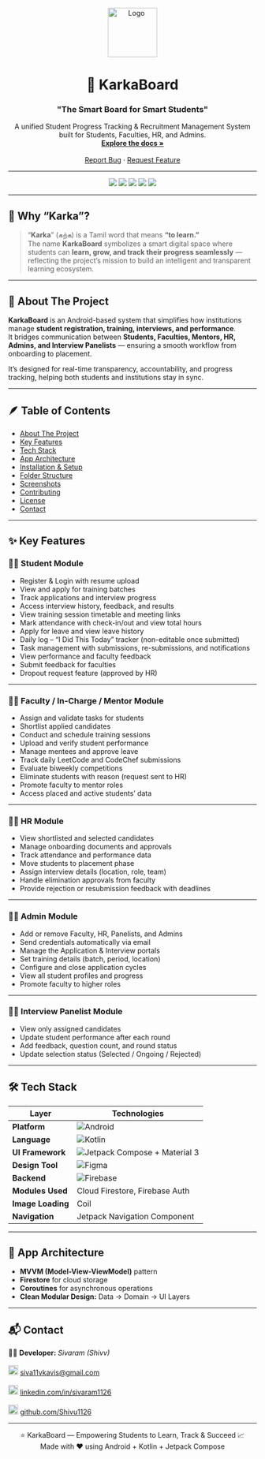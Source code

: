 <!-- PROJECT LOGO -->
<br />
<div align="center">
  <a href="#">
    <img src="assets/logo.png" alt="Logo" width="100" height="100">
  </a>

  <h1 align="center">🧩 KarkaBoard</h1>
  <h3 align="center">"The Smart Board for Smart Students"</h3>

  <p align="center">
    A unified Student Progress Tracking & Recruitment Management System built for Students, Faculties, HR, and Admins.
    <br />
    <a href="#-about-the-project"><strong>Explore the docs »</strong></a>
    <br />
    <br />
    <a href="https://github.com/Shivu1126/KarkaBoard/issues">Report Bug</a>
    ·
    <a href="https://github.com/Shivu1126/KarkaBoard/issues">Request Feature</a>
  </p>
</div>

---

<!-- BADGES -->
<p align="center">
  <img src="https://img.shields.io/badge/Android-3DDC84?style=for-the-badge&logo=android&logoColor=white"/>
  <img src="https://img.shields.io/badge/Kotlin-7F52FF?style=for-the-badge&logo=kotlin&logoColor=white"/>
  <img src="https://img.shields.io/badge/Jetpack%20Compose-4285F4?style=for-the-badge&logo=jetpackcompose&logoColor=white"/>
  <img src="https://img.shields.io/badge/Firebase-FFCA28?style=for-the-badge&logo=firebase&logoColor=black"/>
  <img src="https://img.shields.io/badge/Figma-F24E1E?style=for-the-badge&logo=figma&logoColor=white"/>
</p>

---

## 🌱 Why “Karka”?

> “**Karka**” (கற்க) is a Tamil word that means **“to learn.”**  
> The name **KarkaBoard** symbolizes a smart digital space where students can **learn, grow, and track their progress seamlessly** — reflecting the project’s mission to build an intelligent and transparent learning ecosystem.

---

## 🚀 About The Project

**KarkaBoard** is an Android-based system that simplifies how institutions manage **student registration, training, interviews, and performance**.  
It bridges communication between **Students, Faculties, Mentors, HR, Admins, and Interview Panelists** — ensuring a smooth workflow from onboarding to placement.

It’s designed for real-time transparency, accountability, and progress tracking, helping both students and institutions stay in sync.

---

## 🪶 Table of Contents

- [About The Project](#-about-the-project)
- [Key Features](#-key-features)
- [Tech Stack](#-tech-stack)
- [App Architecture](#-app-architecture)
- [Installation & Setup](#-installation--setup)
- [Folder Structure](#-folder-structure)
- [Screenshots](#-screenshots)
- [Contributing](#-contributing)
- [License](#-license)
- [Contact](#-contact)

---

## ✨ Key Features

### 👨‍🎓 Student Module
- Register & Login with resume upload
- View and apply for training batches
- Track applications and interview progress
- Access interview history, feedback, and results
- View training session timetable and meeting links
- Mark attendance with check-in/out and view total hours
- Apply for leave and view leave history
- Daily log – “I Did This Today” tracker (non-editable once submitted)
- Task management with submissions, re-submissions, and notifications
- View performance and faculty feedback
- Submit feedback for faculties
- Dropout request feature (approved by HR)

---

### 👩‍🏫 Faculty / In-Charge / Mentor Module
- Assign and validate tasks for students
- Shortlist applied candidates
- Conduct and schedule training sessions
- Upload and verify student performance
- Manage mentees and approve leave
- Track daily LeetCode and CodeChef submissions
- Evaluate biweekly competitions
- Eliminate students with reason (request sent to HR)
- Promote faculty to mentor roles
- Access placed and active students’ data

---

### 🧑‍💼 HR Module
- View shortlisted and selected candidates
- Manage onboarding documents and approvals
- Track attendance and performance data
- Move students to placement phase
- Assign interview details (location, role, team)
- Handle elimination approvals from faculty
- Provide rejection or resubmission feedback with deadlines

---

### 🧑‍⚖️ Admin Module
- Add or remove Faculty, HR, Panelists, and Admins
- Send credentials automatically via email
- Manage the Application & Interview portals
- Set training details (batch, period, location)
- Configure and close application cycles
- View all student profiles and progress
- Promote faculty to higher roles

---

### 🧑‍💻 Interview Panelist Module
- View only assigned candidates
- Update student performance after each round
- Add feedback, question count, and round status
- Update selection status (Selected / Ongoing / Rejected)

---

## 🛠️ Tech Stack

| Layer | Technologies |
|-------|---------------|
| **Platform** | ![Android](https://img.shields.io/badge/Android-3DDC84?style=flat&logo=android&logoColor=white) |
| **Language** | ![Kotlin](https://img.shields.io/badge/Kotlin-7F52FF?style=flat&logo=kotlin&logoColor=white) |
| **UI Framework** | ![Jetpack Compose](https://img.shields.io/badge/Jetpack_Compose-4285F4?style=flat&logo=jetpackcompose&logoColor=white) + Material 3 |
| **Design Tool** | ![Figma](https://img.shields.io/badge/Figma-F24E1E?style=flat&logo=figma&logoColor=white) |
| **Backend** | ![Firebase](https://img.shields.io/badge/Firebase-FFCA28?style=flat&logo=firebase&logoColor=black) |
| **Modules Used** | Cloud Firestore, Firebase Auth |
| **Image Loading** | Coil |
| **Navigation** | Jetpack Navigation Component |

---

## 🧩 App Architecture

- **MVVM (Model-View-ViewModel)** pattern  
- **Firestore** for cloud storage  
- **Coroutines** for asynchronous operations    
- **Clean Modular Design:** Data → Domain → UI Layers

---

## 📬 Contact

👨‍💻 **Developer:** *Sivaram (Shivv)*  
<br>
<img src="https://img.shields.io/badge/Email-D14836?style=flat&logo=gmail&logoColor=white" alt="Email" height="20"/> [siva11vkavis@gmail.com](mailto:siva11vkavis@gmail.com)  
<br>
<img src="https://img.shields.io/badge/LinkedIn-0077B5?style=flat&logo=linkedin&logoColor=white" alt="LinkedIn" height="20"/> [linkedin.com/in/sivaram1126](https://linkedin.com/in/sivaram1126)  
<br>
<img src="https://img.shields.io/badge/GitHub-181717?style=flat&logo=github&logoColor=white" alt="GitHub" height="20"/> [github.com/Shivu1126](https://github.com/Shivu1126)

---

<div align="center">
  
⭐ KarkaBoard — Empowering Students to Learn, Track & Succeed 📈
<br>
Made with ❤️ using Android + Kotlin + Jetpack Compose

</div>
